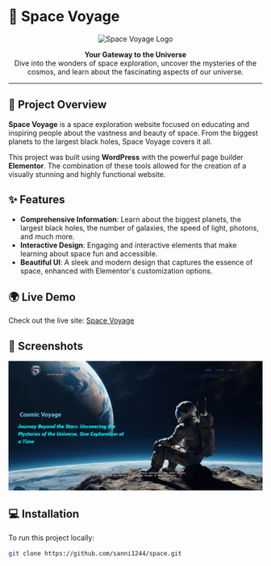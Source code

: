 # 🌌 Space Voyage

<p align="center">
  <img src="https://your-image-link-here" alt="Space Voyage Logo" width="200"/>
</p>

<p align="center">
  <strong>Your Gateway to the Universe</strong><br/>
  Dive into the wonders of space exploration, uncover the mysteries of the cosmos, and learn about the fascinating aspects of our universe.
</p>

---

## 🚀 Project Overview

**Space Voyage** is a space exploration website focused on educating and inspiring people about the vastness and beauty of space. From the biggest planets to the largest black holes, Space Voyage covers it all.

This project was built using **WordPress** with the powerful page builder **Elementor**. The combination of these tools allowed for the creation of a visually stunning and highly functional website.

## ✨ Features

- **Comprehensive Information**: Learn about the biggest planets, the largest black holes, the number of galaxies, the speed of light, photons, and much more.
- **Interactive Design**: Engaging and interactive elements that make learning about space fun and accessible.
- **Beautiful UI**: A sleek and modern design that captures the essence of space, enhanced with Elementor's customization options.

## 🌍 Live Demo

Check out the live site: [Space Voyage](https://sanni1244.github.io/space/)

## 📸 Screenshots

<p align="center">
  <img src="/screenshot/screen.png" alt="Screenshot of the homepage" width="600"/>
</p>

## 💻 Installation

To run this project locally:

```bash
git clone https://github.com/sanni1244/space.git
